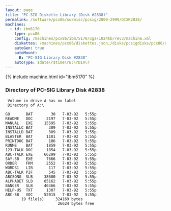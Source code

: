 ```yaml
---
layout: page
title: "PC-SIG Diskette Library (Disk #2838)"
permalink: /software/pcx86/sw/misc/pcsig/2000-2999/DISK2838/
machines:
  - id: ibm5170
    type: pcx86
    config: /machines/pcx86/ibm/5170/cga/1024kb/rev3/machine.xml
    diskettes: /machines/pcx86/diskettes.json,/disks/pcsigdisks/pcx86/diskettes.json
    autoGen: true
    autoMount:
      B: "PC-SIG Library Disk #2838"
    autoType: $date\r$time\rB:\rDIR\r
---
```


{% include machine.html id="ibm5170" %}

### Directory of PC-SIG Library Disk #2838

     Volume in drive A has no label
     Directory of A:\

    GO       BAT        30   7-03-92   5:55p
    README   DOC      2197   7-03-92   5:55p
    MANUAL   EXE     15595   7-03-92   5:55p
    INSTALLC BAT       309   7-03-92   5:55p
    INSTALLD BAT       309   7-03-92   5:55p
    BLASTER  BAT      1101   7-03-92   5:55p
    PRINTDOC BAT       186   7-03-92   5:55p
    RUNME    BAT      1859   7-03-92   5:55p
    123-TALK DOC      1854   7-03-92   5:55p
    ABC-TALK EXE     66299   7-03-92   5:55p
    SAY-SB   EXE      7666   7-03-92   5:55p
    ORDER    FRM      2552   7-03-92   5:55p
    WORDS1   LIB       117   7-03-92   5:55p
    ABC-TALK PIF       545   7-03-92   5:55p
    ABCSONG  SLB     38600   7-03-92   5:55p
    ALPHABET SLB     85162   7-03-92   5:55p
    BANGER   SLB     46466   7-03-92   5:55p
    HELP-US  TXT      1307   7-03-92   5:55p
    ABC-SB   VOC     52015   7-03-92   5:55p
           19 file(s)     324169 bytes
                           26624 bytes free
